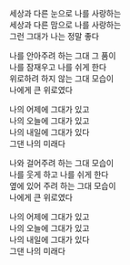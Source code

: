 세상과 다른 눈으로 나를 사랑하는  
세상과 다른 맘으로 나를 사랑하는  
그런 그대가 나는 정말 좋다

나를 안아주려 하는 그대 그 품이  
나를 잠재우고 나를 쉬게 한다  
위로하려 하지 않는 그대 모습이  
나에게 큰 위로였다

나의 어제에 그대가 있고  
나의 오늘에 그대가 있고  
나의 내일에 그대가 있다  
그댄 나의 미래다

나와 걸어주려 하는 그대 모습이  
나를 웃게 하고 나를 쉬게 한다  
옆에 있어 주려 하는 그대 모습이  
나에게 큰 위로였다

나의 어제에 그대가 있고  
나의 오늘에 그대가 있고  
나의 내일에 그대가 있다  
그댄 나의 미래다